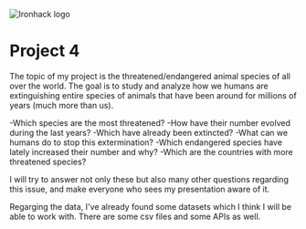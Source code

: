 
![Ironhack logo](https://i.imgur.com/1QgrNNw.png)

# Project 4

The topic of my project is the threatened/endangered animal species of all over the world.
The goal is to study and analyze how we humans are extinguishing entire species of animals that have been around for millions of years (much more than us).

-Which species are the most threatened?
-How have their number evolved during the last years?
-Which have already been extincted?
-What can we humans do to stop this extermination?
-Which endangered species have lately increased their number and why?
-Which are the countries with more threatened species?

I will try to answer not only these but also many other questions regarding this issue, and make everyone who sees my presentation aware of it.

Regarging the data, I've already found some datasets which I think I will be able to work with. There are some csv files and some APIs as well.




